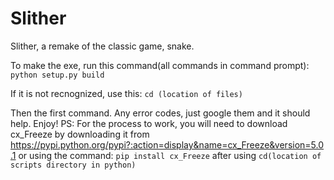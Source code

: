 # Slither
Slither, a remake of the classic game, snake.

To make the exe, run this command(all commands in command prompt): 
`python setup.py build`

If it is not recnognized, use this:
`cd (location of files)`


Then the first command. Any error codes, just google them and it should help. Enjoy!
PS: For the process to work, you will need to download cx_Freeze by downloading it from https://pypi.python.org/pypi?:action=display&name=cx_Freeze&version=5.0.1
or using the command:
`pip install cx_Freeze`
after using
`cd(location of scripts directory in python)`
